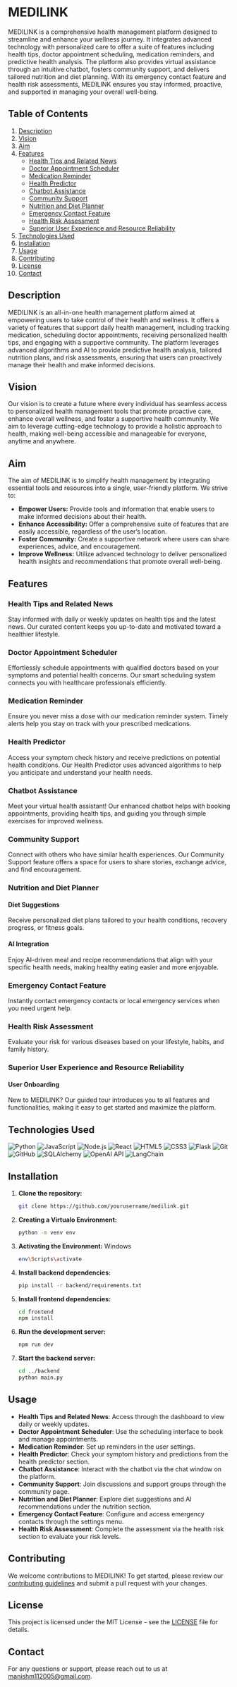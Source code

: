 # MEDILINK

MEDILINK is a comprehensive health management platform designed to streamline and enhance your wellness journey. It integrates advanced technology with personalized care to offer a suite of features including health tips, doctor appointment scheduling, medication reminders, and predictive health analysis. The platform also provides virtual assistance through an intuitive chatbot, fosters community support, and delivers tailored nutrition and diet planning. With its emergency contact feature and health risk assessments, MEDILINK ensures you stay informed, proactive, and supported in managing your overall well-being.

## Table of Contents

1. [Description](#description)
2. [Vision](#vision)
3. [Aim](#aim)
4. [Features](#features)
    - [Health Tips and Related News](#health-tips-and-related-news)
    - [Doctor Appointment Scheduler](#doctor-appointment-scheduler)
    - [Medication Reminder](#medication-reminder)
    - [Health Predictor](#health-predictor)
    - [Chatbot Assistance](#chatbot-assistance)
    - [Community Support](#community-support)
    - [Nutrition and Diet Planner](#nutrition-and-diet-planner)
    - [Emergency Contact Feature](#emergency-contact-feature)
    - [Health Risk Assessment](#health-risk-assessment)
    - [Superior User Experience and Resource Reliability](#superior-user-experience-and-resource-reliability)
5. [Technologies Used](#technologies-used)
6. [Installation](#installation)
7. [Usage](#usage)
8. [Contributing](#contributing)
9. [License](#license)
10. [Contact](#contact)

## Description

MEDILINK is an all-in-one health management platform aimed at empowering users to take control of their health and wellness. It offers a variety of features that support daily health management, including tracking medication, scheduling doctor appointments, receiving personalized health tips, and engaging with a supportive community. The platform leverages advanced algorithms and AI to provide predictive health analysis, tailored nutrition plans, and risk assessments, ensuring that users can proactively manage their health and make informed decisions.

## Vision

Our vision is to create a future where every individual has seamless access to personalized health management tools that promote proactive care, enhance overall wellness, and foster a supportive health community. We aim to leverage cutting-edge technology to provide a holistic approach to health, making well-being accessible and manageable for everyone, anytime and anywhere.

## Aim

The aim of MEDILINK is to simplify health management by integrating essential tools and resources into a single, user-friendly platform. We strive to:

- **Empower Users:** Provide tools and information that enable users to make informed decisions about their health.
- **Enhance Accessibility:** Offer a comprehensive suite of features that are easily accessible, regardless of the user’s location.
- **Foster Community:** Create a supportive network where users can share experiences, advice, and encouragement.
- **Improve Wellness:** Utilize advanced technology to deliver personalized health insights and recommendations that promote overall well-being.

## Features

### Health Tips and Related News
Stay informed with daily or weekly updates on health tips and the latest news. Our curated content keeps you up-to-date and motivated toward a healthier lifestyle.

### Doctor Appointment Scheduler
Effortlessly schedule appointments with qualified doctors based on your symptoms and potential health concerns. Our smart scheduling system connects you with healthcare professionals efficiently.

### Medication Reminder
Ensure you never miss a dose with our medication reminder system. Timely alerts help you stay on track with your prescribed medications.

### Health Predictor
Access your symptom check history and receive predictions on potential health conditions. Our Health Predictor uses advanced algorithms to help you anticipate and understand your health needs.

### Chatbot Assistance
Meet your virtual health assistant! Our enhanced chatbot helps with booking appointments, providing health tips, and guiding you through simple exercises for improved wellness.

### Community Support
Connect with others who have similar health experiences. Our Community Support feature offers a space for users to share stories, exchange advice, and find encouragement.

### Nutrition and Diet Planner

#### Diet Suggestions
Receive personalized diet plans tailored to your health conditions, recovery progress, or fitness goals.

#### AI Integration
Enjoy AI-driven meal and recipe recommendations that align with your specific health needs, making healthy eating easier and more enjoyable.

### Emergency Contact Feature
Instantly contact emergency contacts or local emergency services when you need urgent help.

### Health Risk Assessment
Evaluate your risk for various diseases based on your lifestyle, habits, and family history.

### Superior User Experience and Resource Reliability

#### User Onboarding
New to MEDILINK? Our guided tour introduces you to all features and functionalities, making it easy to get started and maximize the platform.

## Technologies Used

![Python](https://img.shields.io/badge/Python-3776AB?style=for-the-badge&logo=python&logoColor=white) ![JavaScript](https://img.shields.io/badge/JavaScript-F7DF1E?style=for-the-badge&logo=javascript&logoColor=black) ![Node.js](https://img.shields.io/badge/Node.js-339933?style=for-the-badge&logo=nodedotjs&logoColor=white) ![React](https://img.shields.io/badge/React-61DAFB?style=for-the-badge&logo=react&logoColor=black) ![HTML5](https://img.shields.io/badge/HTML5-E34F26?style=for-the-badge&logo=html5&logoColor=white) ![CSS3](https://img.shields.io/badge/CSS3-1572B6?style=for-the-badge&logo=css3&logoColor=white) ![Flask](https://img.shields.io/badge/Flask-000000?style=for-the-badge&logo=flask&logoColor=white) ![Git](https://img.shields.io/badge/Git-F05032?style=for-the-badge&logo=git&logoColor=white) ![GitHub](https://img.shields.io/badge/GitHub-181717?style=for-the-badge&logo=github&logoColor=white) ![SQLAlchemy](https://img.shields.io/badge/SQLAlchemy-323232?style=for-the-badge&logo=sqlalchemy&logoColor=red) ![OpenAI API](https://img.shields.io/badge/OpenAI-412991?style=for-the-badge&logo=openai&logoColor=white) ![LangChain](https://img.shields.io/badge/LangChain-0A0A0A?style=for-the-badge&logo=langchain&logoColor=blue)

## Installation

1. **Clone the repository:**

    ```bash
    git clone https://github.com/yourusername/medilink.git
    ```

2. **Creating a Virtualo Environment:**

    ```bash
    python -m venv env
    ```
3. **Activating the Environment:**
   Windows
   ```bash
   env\Scripts\activate
   ```

4. **Install backend dependencies:**

    ```bash
    pip install -r backend/requirements.txt
    ```

5. **Install frontend dependencies:**

    ```bash
    cd frontend
    npm install
    ```

6. **Run the development server:**

    ```bash
    npm run dev
    ```

7. **Start the backend server:**

    ```bash
    cd ../backend
    python main.py
    ```

## Usage

- **Health Tips and Related News**: Access through the dashboard to view daily or weekly updates.
- **Doctor Appointment Scheduler**: Use the scheduling interface to book and manage appointments.
- **Medication Reminder**: Set up reminders in the user settings.
- **Health Predictor**: Check your symptom history and predictions from the health predictor section.
- **Chatbot Assistance**: Interact with the chatbot via the chat window on the platform.
- **Community Support**: Join discussions and support groups through the community page.
- **Nutrition and Diet Planner**: Explore diet suggestions and AI recommendations under the nutrition section.
- **Emergency Contact Feature**: Configure and access emergency contacts through the settings menu.
- **Health Risk Assessment**: Complete the assessment via the health risk section to evaluate your risk levels.

## Contributing

We welcome contributions to MEDILINK! To get started, please review our [contributing guidelines](CONTRIBUTING.md) and submit a pull request with your changes.

## License

This project is licensed under the MIT License - see the [LICENSE](LICENSE) file for details.

## Contact

For any questions or support, please reach out to us at [manishm112005@gmail.com](mailto:manishm112005@gmail.com).

